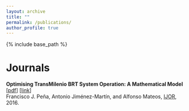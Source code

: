 ```yaml
---
layout: archive
title: ""
permalink: /publications/
author_profile: true
---
```


{% include base_path %}

Journals
======
**Optimising TransMilenio BRT System Operation: A Mathematical Model** \[[pdf](http://melqkiades.github.io/files/download/papers/brt-ijor-2016.pdf)\] \[[link](https://www.inderscienceonline.com/doi/abs/10.1504/IJOR.2016.075289)\]<br>
Francisco J. Peña, Antonio Jiménez-Martín, and Alfonso Mateos, [IJOR](https://www.inderscienceonline.com/journal/ijor), 2016.





